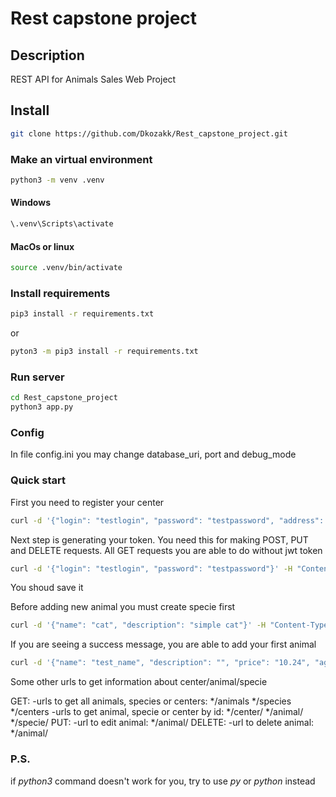 # Rest capstone project
## Description
REST API for Animals Sales Web Project

## Install
```bash
git clone https://github.com/Dkozakk/Rest_capstone_project.git
```
### Make an virtual environment
```bash
python3 -m venv .venv
```
#### Windows
```bash
\.venv\Scripts\activate
```

#### MacOs or linux
```bash
source .venv/bin/activate
```
### Install requirements
```bash 
pip3 install -r requirements.txt
```
or

```bash
pyton3 -m pip3 install -r requirements.txt
```

### Run server

```bash
cd Rest_capstone_project
python3 app.py
```

### Config
In file config.ini you may change database_uri, port and debug_mode

### Quick start
First you need to register your center

```bash
curl -d '{"login": "testlogin", "password": "testpassword", "address": "test_address"}' -H "Content-Type: application/json" -X POST 'http://localhost:{port, default:5000}/register'
```

Next step is generating your token. You need this for making POST, PUT and DELETE requests. All GET requests
you are able to do without jwt token

```bash
curl -d '{"login": "testlogin", "password": "testpassword"}' -H "Content-Type: application/json" -X GET 'http://localhost:{port}/login'
```

You shoud save it

Before adding new animal you must create specie first

```bash
curl -d '{"name": "cat", "description": "simple cat"}' -H "Content-Type: application/json" -X POST http://localhost:{port}/species?token={token from previous step}
```

If you are seeing a success message, you are able to add your first animal

```bash
curl -d '{"name": "test_name", "description": "", "price": "10.24", "age": 5, "specie": "cat"}' -H "Content-Type: application/json" -X POST 'http://localhost:{port}/animals?token={token}'
```

Some other urls to get information about center/animal/specie

GET:
    -urls to get all animals, species or centers:
        */animals
        */species
        */centers
    -urls to get animal, specie or center by id:
        */center/<id>
        */animal/<id>
        */specie/<id>
PUT:
    -url to edit animal:
        */animal/<id>
DELETE:
    -url to delete animal:
        */animal/<id>

### P.S.
if *python3* command doesn't work for you, try to use *py* or *python* instead